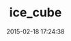 ---
layout: post
title:  "ice_cube"
repo:   "seejohnrun/ice_cube"
date:   2015-02-18 17:24:38
gemurl: http://seejohnrun.github.com/ice_cube/
---